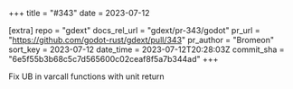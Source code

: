 +++
title = "#343"
date = 2023-07-12

[extra]
repo = "gdext"
docs_rel_url = "gdext/pr-343/godot"
pr_url = "https://github.com/godot-rust/gdext/pull/343"
pr_author = "Bromeon"
sort_key = 2023-07-12
date_time = 2023-07-12T20:28:03Z
commit_sha = "6e5f55b3b68c5c7d565600c02ceaf8f5a7b344ad"
+++

Fix UB in varcall functions with unit return
